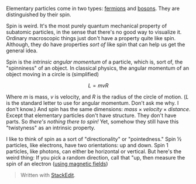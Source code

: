 Elementary particles come in two types: [fermions](https://en.wikipedia.org/wiki/Enrico_Fermi) and [bosons](https://en.wikipedia.org/wiki/Satyendra_Nath_Bose). They are distinguished by their spin.

Spin is weird. It's the most purely quantum mechanical property of subatomic particles, in the sense that there's no good way to visualize it. Ordinary macroscopic things just don't have a property quite like spin. Although, they do have properties *sort of* like spin that can help us get the general idea.

Spin is the *intrinsic angular momentum* of a particle, which is, sort of, the "spinniness" of an object. In classical physics, the angular momentum of an object moving in a circle is (simplified)

$$ L = mvR $$

Where $m$ is mass, $v$ is velocity, and $R$ is the radius of the circle of motion. ($L$ is the standard letter to use for angular momentum. Don't ask me why. I don't know.) And spin has the same dimensions: $mass \times velocity \times distance$. Except that elementary particles don't have structure. They don't have parts. So *there's nothing there to spin!* Yet, somehow they still have this "twistyness" as an intrinsic property.

I like to think of spin as a sort of "directionality" or "pointedness." Spin ½ particles, like electrons, have two orientations: up and down. Spin 1 particles, like photons, can either be horizontal or vertical. But here's the weird thing: If you pick a random direction, call that "up, then measure the spin of an electron ([using magnetic fields](https://en.wikipedia.org/wiki/Stern%E2%80%93Gerlach_experiment))


> Written with [StackEdit](https://stackedit.io/).
<!--stackedit_data:
eyJoaXN0b3J5IjpbMTUwMjc0OTUyMCwtNTEyMDQ0Nzc4LC0xNT
c4MDkyNjcxLDE2Mzg2Njk2MzgsLTEwNzAyMjYzMDEsLTIwNTk4
ODg5MDMsLTE0MTY0MzQ0NzgsLTE2MjUyNjE4MDMsLTI2OTYyMj
UyOF19
-->